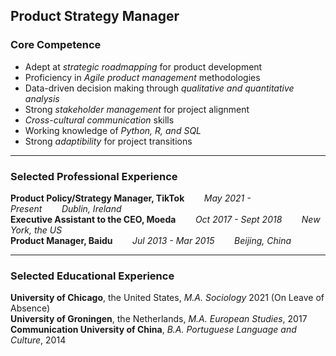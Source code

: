 ## Product Strategy Manager

### Core Competence
- Adept at *strategic roadmapping* for product development
- Proficiency in *Agile product management* methodologies
- Data-driven decision making through *qualitative and quantitative analysis*
- Strong *stakeholder management* for project alignment
- *Cross-cultural communication* skills
- Working knowledge of *Python, R, and SQL*
- Strong *adaptibility* for project transitions

---

### Selected Professional Experience
**Product Policy/Strategy Manager, TikTok**&nbsp;&nbsp;&nbsp;&nbsp;&nbsp;&nbsp;&nbsp;&nbsp;*May 2021 - Present*&nbsp;&nbsp;&nbsp;&nbsp;&nbsp;&nbsp;&nbsp;&nbsp;*Dublin, Ireland*  
**Executive Assistant to the CEO, Moeda**&nbsp;&nbsp;&nbsp;&nbsp;&nbsp;&nbsp;&nbsp;&nbsp;*Oct 2017 - Sept 2018*&nbsp;&nbsp;&nbsp;&nbsp;&nbsp;&nbsp;&nbsp;&nbsp;*New York, the US*  
**Product Manager, Baidu**&nbsp;&nbsp;&nbsp;&nbsp;&nbsp;&nbsp;&nbsp;&nbsp;*Jul 2013 - Mar 2015*&nbsp;&nbsp;&nbsp;&nbsp;&nbsp;&nbsp;&nbsp;&nbsp;*Beijing, China*  

---

### Selected Educational Experience
**University of Chicago**, the United States, *M.A. Sociology* 2021 (On Leave of Absence)  
**University of Groningen**, the Netherlands, *M.A. European Studies*, 2017  
**Communication University of China**, *B.A. Portuguese Language and Culture*, 2014  





